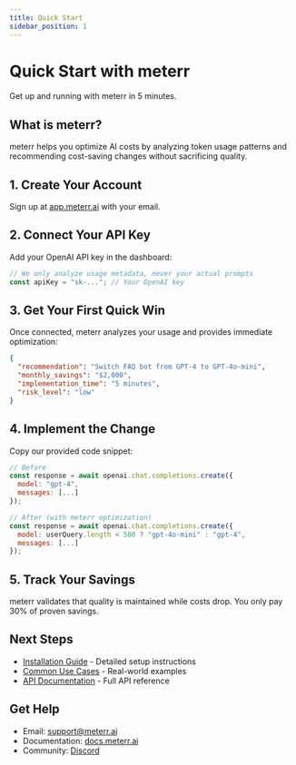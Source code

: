 ```yaml
---
title: Quick Start
sidebar_position: 1
---
```


# Quick Start with meterr

Get up and running with meterr in 5 minutes.

## What is meterr?

meterr helps you optimize AI costs by analyzing token usage patterns and recommending cost-saving changes without sacrificing quality.

## 1. Create Your Account

Sign up at [app.meterr.ai](https://app.meterr.ai) with your email.

## 2. Connect Your API Key

Add your OpenAI API key in the dashboard:

```javascript
// We only analyze usage metadata, never your actual prompts
const apiKey = "sk-..."; // Your OpenAI key
```

## 3. Get Your First Quick Win

Once connected, meterr analyzes your usage and provides immediate optimization:

```json
{
  "recommendation": "Switch FAQ bot from GPT-4 to GPT-4o-mini",
  "monthly_savings": "$2,000",
  "implementation_time": "5 minutes",
  "risk_level": "low"
}
```

## 4. Implement the Change

Copy our provided code snippet:

```javascript
// Before
const response = await openai.chat.completions.create({
  model: "gpt-4",
  messages: [...]
});

// After (with meterr optimization)
const response = await openai.chat.completions.create({
  model: userQuery.length < 500 ? "gpt-4o-mini" : "gpt-4",
  messages: [...]
});
```

## 5. Track Your Savings

meterr validates that quality is maintained while costs drop. You only pay 30% of proven savings.

## Next Steps

- [Installation Guide](./installation.md) - Detailed setup instructions
- [Common Use Cases](./common-use-cases.md) - Real-world examples
- [API Documentation](/api/overview) - Full API reference

## Get Help

- Email: support@meterr.ai
- Documentation: [docs.meterr.ai](https://docs.meterr.ai)
- Community: [Discord](https://discord.gg/meterr)